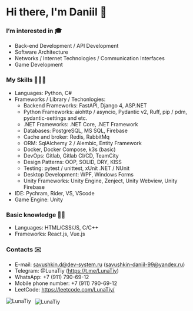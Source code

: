 # Hi there, I'm Daniil 👋
### I’m interested in 🎓
- Back-end Development / API Development
- Software Architecture
- Networks / Internet Technologies / Communication Interfaces
- Game Development

### My Skills 👨🏼‍💻
- Languages: Python, C#
- Frameworks / Library / Techonlogies:
  - Backend Frameworks: FastAPI, Django 4, ASP.NET
  - Python Frameworks: aiohttp / asyncio, Pydantic v2, Ruff, pip / pdm, pydantic-settings and etc.
  - .NET Frameworks: .NET Core, .NET Framework
  - Databases: PostgreSQL, MS SQL, Firebase
  - Cache and broker: Redis, RabbitMq
  - ORM: SqlAlchemy 2 / Alembic, Entity Framework
  - Docker, Docker Compose, k3s (basic)
  - DevOps: Gitlab, Gitlab CI/CD, TeamCity
  - Design Patterns: OOP, SOLID, DRY, KISS
  - Testing: pytest / unittest, xUnit .NET / NUnit
  - Desktop Development: WPF, Windows Forms
  - Unity Frameworks: Unity Engine, Zenject, Unity Webview, Unity Firebase
- IDE: Pychram, Rider, VS, VScode
- Game Engine: Unity

### Basic knowledge 🤷🏼
- Languages: HTML/CSS/JS, C/C++
- Frameworks: React.js, Vue.js

### Contacts ✉️
- E-mail: savushkin.d@dev-system.ru (savushkin-daniil-99@yandex.ru)
- Telegram: @LunaTiy (https://t.me/LunaTiy)
- WhatsApp: +7 (911) 790-69-12
- Mobile phone number: +7 (911) 790-69-12
- LeetCode: https://leetcode.com/LunaTiy/

<p>
  <img 
       align="left" 
       src="https://github-readme-stats.vercel.app/api/top-langs?username=LunaTiy&show_icons=true&locale=en" 
       alt="LunaTiy" />
</p>

<p>&nbsp;
  <img 
       align="center" 
       src="https://github-readme-stats.vercel.app/api?username=LunaTiy&show_icons=true&locale=en" 
       alt="LunaTiy" />
</p>

<!---
LunaTiy/LunaTiy is a ✨ special ✨ repository because its `README.md` (this file) appears on your GitHub profile.
You can click the Preview link to take a look at your changes.
--->

